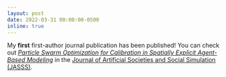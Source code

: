 ```yaml
---
layout: post
date: 2022-03-31 00:00:00-0500
inline: true
---
```


My **first** first-author journal publication has been published! You can check out [*Particle Swarm Optimization for Calibration in Spatially Explicit Agent-Based Modeling*](https://www.jasss.org/25/2/8.html) in the [Journal of Artificial Societies and Social Simulation (JASSS)](https://www.jasss.org/JASSS.html).